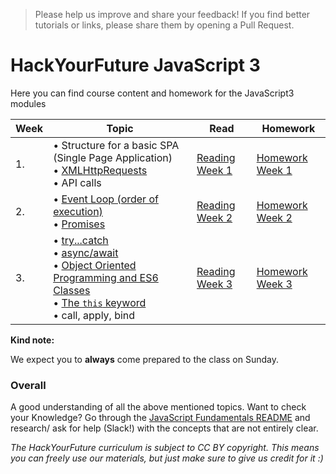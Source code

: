 >Please help us improve and share your feedback! If you find better tutorials or links, please share them by opening a Pull Request.

# HackYourFuture JavaScript 3

Here you can find course content and homework for the JavaScript3 modules

|Week|Topic|Read|Homework|
|----|-----|----|--------|
|1.|• Structure for a basic SPA (Single Page Application) <br>• [XMLHttpRequests](../../../fundamentals/blob/master/fundamentals/XMLHttpRequest.md) <br>• API calls|[Reading Week 1](/Week1/README.md)|[Homework Week 1](/Week1/MAKEME.md)|
|2.|• [Event Loop (order of execution)](../../../fundamentals/blob/master/fundamentals/event_loop.md)<br>• [Promises](../../../fundamentals/blob/master/fundamentals/promises.md)|[Reading Week 2](/Week2/README.md)|[Homework Week 2](/Week2/MAKEME.md)|
|3.|• [try...catch](../../../fundamentals/blob/master/fundamentals/try_catch.md)<br>• [async/await](../../../fundamentals/blob/master/fundamentals/async_await.md)<br>• [Object Oriented Programming and ES6 Classes](../../../fundamentals/blob/master/fundamentals/oop_classes.md)<br>• [The `this` keyword](../../../fundamentals/blob/master/fundamentals/this.md)<br>• call, apply, bind |[Reading Week 3](/Week3/README.md)|[Homework Week 3](/Week3/MAKEME.md)|

__Kind note:__

We expect you to __always__ come prepared to the class on Sunday.

### Overall
A good understanding of all the above mentioned topics. Want to check your Knowledge? Go through the [JavaScript Fundamentals README](../../../fundamentals/blob/master/README.md) and research/ ask for help (Slack!) with the concepts that are not entirely clear.

*The HackYourFuture curriculum is subject to CC BY copyright. This means you can freely use our materials, but just make sure to give us credit for it :)*
